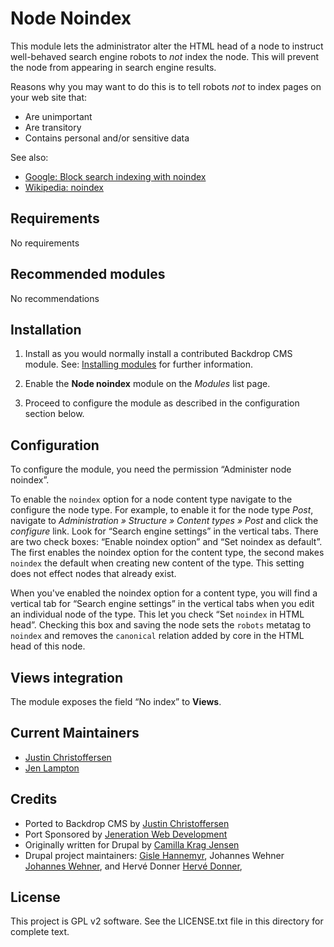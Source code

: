 Node Noindex
============

This module lets the administrator alter the HTML head of a node
to instruct well-behaved search engine robots to *not* index the node.
This will prevent the node from appearing in search engine results.

Reasons why you may want to do this is to tell robots *not* to index
pages on your web site that:

* Are unimportant
* Are transitory
* Contains personal and/or sensitive data

See also:

* [Google: Block search indexing with noindex](https://developers.google.com/search/docs/advanced/crawling/block-access-overview)
* [Wikipedia: noindex](https://en.wikipedia.org/wiki/Template:NOINDEX)

Requirements
------------

No requirements

Recommended modules
-------------------

No recommendations

Installation
------------

1. Install as you would normally install a contributed Backdrop CMS
   module. See: [Installing modules](https://backdropcms.org/user-guide/deep-dive-manual-module-installation) for further information.

2. Enable the **Node noindex** module on the *Modules* list page.

3. Proceed to configure the module as described in the configuration
   section below.

Configuration
-------------

To configure the module, you need the permission “Administer node
noindex”.

To enable the `noindex` option for a node content type navigate to the
configure the node type. For example, to enable it for the node
type *Post*, navigate to *Administration » Structure » Content
types » Post* and click the *configure* link.  Look for “Search engine
settings” in the vertical tabs.  There are two check boxes: “Enable
noindex option” and “Set noindex as default”.  The first enables the
noindex option for the content type, the second makes `noindex` the
default when creating new content of the type. This setting does not
effect nodes that already exist.

When you've enabled the noindex option for a content type, you will
find a vertical tab for “Search engine settings” in the vertical tabs
when you edit an individual node of the type.  This let you check “Set
`noindex` in HTML head”.  Checking this box and saving the node sets
the `robots` metatag to `noindex` and removes the `canonical` relation
added by core in the HTML head of this node.

Views integration
-----------------

The module exposes the field “No index” to **Views**.

Current Maintainers
-------------------

- [Justin Christoffersen](https://github.com/larsdesigns)
- [Jen Lampton](https://github.com/jenlampton)

Credits
-------

- Ported to Backdrop CMS by [Justin Christoffersen](https://github.com/larsdesigns)
- Port Sponsored by [Jeneration Web Development](https://www.jenerationweb.com)
- Originally written for Drupal by [Camilla Krag Jensen](https://www.drupal.org/u/naxoc)
- Drupal project maintainers: [Gisle Hannemyr](https://www.drupal.org/u/gisle),
Johannes Wehner [Johannes Wehner](https://www.drupal.org/u/johsw), and Hervé Donner [Hervé Donner](https://www.drupal.org/u/herved),

License
-------

This project is GPL v2 software.
See the LICENSE.txt file in this directory for complete text.
